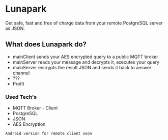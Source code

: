 # Lunapark
Get safe, fast and free of charge data from your remote PostgreSQL server as JSON.

## What does Lunapark do?
* mainClient sends your AES encrypted query to a public MQTT broker
* mainServer reads your message and decrypts it, executes your query
* mainServer encrypts the result JSON and sends it back to answer channel
* ???
* Profit

### Used Tech's
* MQTT Broker - Client
* PostgreSQL
* JSON
* AES Encryption

```
Android version for remote client soon
```

